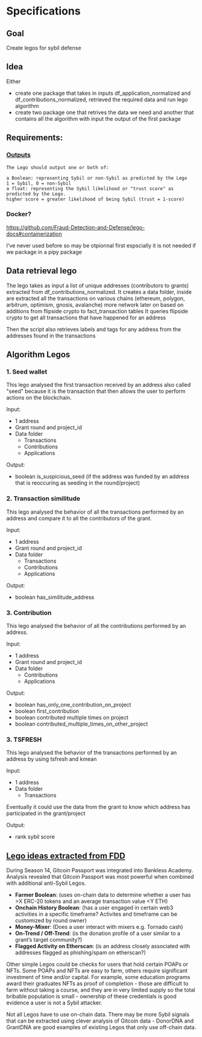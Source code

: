 # Specifications

## Goal

Create legos for sybil defense

## Idea 

Either 
- create one package that takes in inputs df_application_normalized and df_contributions_normalized, retrieved the required data and run lego algorithm 
- create two package one that retrives the data we need and another that contains all the algorithm with input the output of the first package




## Requirements:

### [Outputs](https://github.com/Fraud-Detection-and-Defense/lego-docs#outputs)
```
The Lego should output one or both of:

a Boolean: representing Sybil or non-Sybil as predicted by the Lego
1 = Sybil, 0 = non-Sybil
a float: representing the Sybil likelihood or "trust score" as predicted by the Lego.
higher score = greater likelihood of being Sybil (trust = 1-score)
```
### Docker?
 https://github.com/Fraud-Detection-and-Defense/lego-docs#containerization

I've never used before so may be otpionnal first espscially it is not needed if we package in a pipy package

## Data retrieval lego
The lego takes as input a list of unique addresses (contributors to grants) extracted from df_contributions_normalized.
It creates a data folder, inside are extracted all the transactions on various chains (ethereum, polygon, arbitrum, optimism, gnosis, avalanche) 
more network later on based on additions from flipside crypto to fact_transaction tables
It queries flipside crypto to get all transactions that have happened for an address


Then the script also retrieves labels and tags for any address from the addresses found in the transactions


## Algorithm Legos

### 1. Seed wallet 
This lego analysed the first transaction received by an address also called "seed" 
because it is the transaction that then allows the user to perform actions on the blockchain.

Input:
- 1 address
- Grant round and project_id
- Data folder 
  - Transactions
  - Contributions
  - Applications

Output:
- boolean is_suspicious_seed (if the address was funded by an address that is reoccuring as seeding in the round/project)



### 2. Transaction similitude
This lego analysed the behavior of all the transactions performed by an address and compare it to all the contributors of the grant.


Input:
- 1 address
- Grant round and project_id
- Data folder 
  - Transactions
  - Contributions
  - Applications

Output:
- boolean has_similitude_address 



### 3. Contribution 
This lego analysed the behavior of all the contributions performed by an address.


Input:
- 1 address
- Grant round and project_id
- Data folder 
  - Contributions
  - Applications

Output:
- boolean has_only_one_contribution_on_project
- boolean first_contribution
- boolean contributed multiple times on project
- boolean contributed_multiple_times_on_other_project


### 3. TSFRESH 
This lego analysed the behavior of the transactions performed by an address by using tsfresh and kmean


Input:
- 1 address
- Data folder 
  - Transactions

Eventually it could use the data from the grant to know which address has participated in the grant/project

Output:
- rank sybil score


## [Lego ideas extracted from FDD](https://github.com/Fraud-Detection-and-Defense/lego-docs#lego-ideas)

During Season 14, Gitcoin Passport was integrated into Bankless Academy. Analysis revealed that Gitcoin Passport was most powerful when combined with additional anti-Sybil Legos.

- **Farmer Boolean**: (uses on-chain data to determine whether a user has >X ERC-20 tokens and an average transaction value <Y ETH)
- **Onchain History Boolean**: (has a user engaged in certain web3 activities in a specific timeframe? Activites and timeframe can be customized by round owner)
- **Money-Mixer**: (Does a user interact with mixers e.g. Tornado cash)
- **On-Trend / Off-Trend**: (is the donation profile of a user similar to a grant’s target community?)
- **Flagged Activity on Etherscan**: (is an address closely associated with addresses flagged as phishing/spam on etherscan?)


Other simple Legos could be checks for users that hold certain POAPs or NFTs. Some POAPs and NFTs are easy to farm, others require significant investment of time and/or capital. For example, some education programs award their graduates NFTs as proof of completion - those are difficult to farm without taking a course, and they are in very limited supply so the total bribable population is small - ownership of these credentials is good evidence a user is not a Sybil attacker.


Not all Legos have to use on-chain data. There may be more Sybil signals that can be extracted using clever analysis of Gitcoin data - DonorDNA and GrantDNA are good examples of existing Legos that only use off-chain data.



